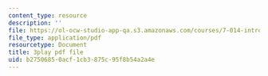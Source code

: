 ```yaml
---
content_type: resource
description: ''
file: https://ol-ocw-studio-app-qa.s3.amazonaws.com/courses/7-014-introductory-biology-spring-2005/b27506850acf1cb3875c95f8b54a2a4e_kAN_eTW_ig0.pdf
file_type: application/pdf
resourcetype: Document
title: 3play pdf file
uid: b2750685-0acf-1cb3-875c-95f8b54a2a4e
---
```

